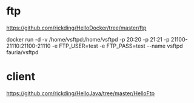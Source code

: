 # ftp
https://github.com/rickding/HelloDocker/tree/master/ftp

docker run -d -v /home/vsftpd:/home/vsftpd -p 20:20 -p 21:21 -p 21100-21110:21100-21110 -e FTP_USER=test -e FTP_PASS=test --name vsftpd fauria/vsftpd

# client
https://github.com/rickding/HelloJava/tree/master/HelloFtp
